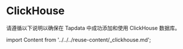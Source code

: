 # ClickHouse

请遵循以下说明以确保在 Tapdata 中成功添加和使用 ClickHouse 数据库。

import Content from '../../../reuse-content/_clickhouse.md';

<Content />